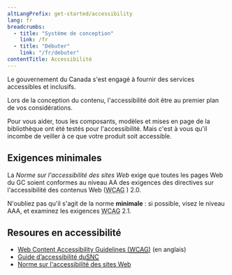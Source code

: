 ```yaml
---
altLangPrefix: get-started/accessibility
lang: fr
breadcrumbs:
  - title: "Système de conception"
    link: /fr
  - title: "Débuter"
    link: "/fr/debuter"
contentTitle: Accessibilité
---
```

<p>Le gouvernement du Canada s'est engagé à fournir des services accessibles et inclusifs.</p>

<p>Lors de la conception du contenu, l'accessibilité doit être au premier plan de vos considérations.</p>

<p>Pour vous aider, tous les composants, modèles et mises en page de la bibliothèque ont été testés pour l'accessibilité. Mais c'est à vous qu'il incombe de veiller à ce que votre produit soit accessible.</p>

<h2>Exigences minimales</h2>

<p>La <cite>Norme sur l'accessibilité des sites Web</cite>  exige que toutes les pages Web du GC soient conformes au niveau AA des exigences des directives sur l'accessibilité des contenus Web (<abbr title="Web Content Accessibility Guidelines">WCAG</abbr> ) 2.0.</p>

<p>N'oubliez pas qu'il s'agit de la norme  <strong>minimale</strong> : si possible, visez le niveau AAA, et examinez les exigences <abbr title="Web Content Accessibility Guidelines">WCAG</abbr> 2.1. </p>

<h2>Resoures en accessibilité</h2>
<ul>
  <li><a href="https://www.w3.org/WAI/standards-guidelines/wcag/">Web Content Accessibility Guidelines (<abbr title="Web Content Accessibility Guidelines">WCAG</abbr>)</a> (en anglais)</li>
  <li><a href="https://digital.canada.ca/a11y/">Guide d’accessibilité du<abbr title="Service numérique canadien ">SNC</abbr></a></li>
  <li><a href="https://www.tbs-sct.gc.ca/pol/doc-fra.aspx?id=23601">Norme sur l'accessibilité des sites Web</a></li>
</ul>
